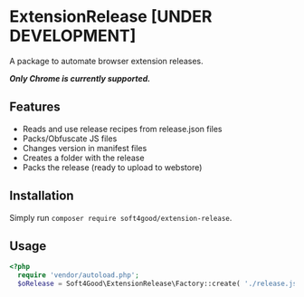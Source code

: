ExtensionRelease [UNDER DEVELOPMENT]
==========

A package to automate browser extension releases.

***Only Chrome is currently supported.***

## Features

- Reads and use release recipes from release.json files
- Packs/Obfuscate JS files
- Changes version in manifest files
- Creates a folder with the release
- Packs the release (ready to upload to webstore) 

## Installation

Simply run `composer require soft4good/extension-release`.

## Usage

```php
<?php
  require 'vendor/autoload.php';
  $oRelease = Soft4Good\ExtensionRelease\Factory::create( './release.json' ); // see release.json file...
```